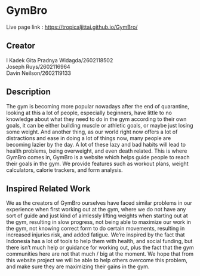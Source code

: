 # GymBro
Live page link : https://tropicaljittai.github.io/GymBro/

## Creator
I Kadek Gita Pradnya Widagda/2602118502\
Joseph Ruys/2602116964\
Davin Neilson/2602119133

## Description
  The gym is becoming more popular nowadays after the end of quarantine, looking at this a lot of people, especially beginners, have little to no knowledge about what they need to do in the gym according to their own goals, it can be either building muscle or athletic goals, or maybe just losing some weight. And another thing, as our world right now offers a lot of distractions and ease in doing a lot of things now, many people are becoming lazier by the day. A lot of these lazy and bad habits will lead to health problems, being overweight, and even death related. This is where GymBro comes in, GymBro is a website which helps guide people to reach their goals in the gym. We provide features such as workout plans, weight calculators, calorie trackers, and form analysis.

## Inspired Related Work

We as the creators of GymBro ourselves have faced similar problems in our experience when first working out at the gym, where we do not have any sort of guide and just kind of aimlessly lifting weights when starting out at the gym, resulting in slow progress, not being able to maximize our work in the gym, not knowing correct form to do certain movements, resulting in increased injuries risk, and added fatigue. We’re inspired by the fact that Indonesia has a lot of tools to help them with health, and social funding, but there isn’t much help or guidance for working out, plus the fact that the gym communities here are not that much / big at the moment. We hope that from this website project we will be able to help others overcome this problem, and make sure they are maximizing their gains in the gym. 
